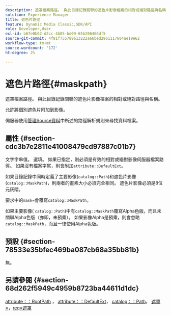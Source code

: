 ```yaml
---
description: 遮罩檔案路徑。 與此目錄記錄關聯的遮色片影像檔案的相對或絕對路徑與名稱。
solution: Experience Manager
title: 遮色片路徑
feature: Dynamic Media Classic,SDK/API
role: Developer,User
exl-id: b67e0b62-d2cc-4b05-bd09-65b206466df5
source-git-commit: 4f81f755789613222a66bed2961117604ae19e62
workflow-type: tm+mt
source-wordcount: '172'
ht-degree: 2%

---
```


# 遮色片路徑{#maskpath}

遮罩檔案路徑。 與此目錄記錄關聯的遮色片影像檔案的相對或絕對路徑與名稱。

允許將個別遮色片附加到影像。

伺服器使用[管理Source資料](/help/aem-is-ir-api/is-api/image-serving-api-ref/c-configuration-and-administration/c-configuration-and-administration.md)中所述的路徑解析規則來尋找資料檔案。

## 屬性 {#section-cdc3b7e2811e41008479cd97887c01b7}

文字字串值。 選填。 如果已指定，則必須是有效的相對或絕對影像伺服器檔案路徑。 如果沒有檔案字尾，則會附加`attribute::DefaultExt`。

如果目錄記錄中同時定義了主要影像(`catalog::Path`)和遮色片影像(`catalog::MaskPath`)，則兩者的畫素大小必須完全相同。 遮色片影像必須是8位元灰階。

要求中的`mask=`會覆寫`catalog::MaskPath`。

如果主要影像( `catalog::Path`)中有`catalog::MaskPath`覆寫Alpha色版，而且未關聯Alpha色版（亦即，未預乘）。 如果影像Alpha是預乘，則會忽略`catalog::MaskPath`，而且一律使用Alpha色版。

## 預設 {#section-78533e35bfec469ba087cb68a35bb81b}

無。

## 另請參閱 {#section-68d262f5949c4959b8723ba44611d1dc}

[attribute：：RootPath](/help/aem-is-ir-api/is-api/image-catalog/image-serving-api-ref/c-image-catalog-reference/c-attributes-reference/r-rootpath.md) ， [attribute：：DefaultExt](/help/aem-is-ir-api/is-api/image-catalog/image-serving-api-ref/c-image-catalog-reference/c-attributes-reference/r-defaultext.md)， [catalog：：Path](../../../../../../is-api/image-catalog/image-serving-api-ref/c-image-catalog-reference/c-image-svg-data-reference/c-image-data-reference/r-path-cat.md#reference-306afcaff172440ca81b85da8d78213c)， [遮罩=](/help/aem-is-ir-api/is-api/http-ref/image-serving-api-ref/c-http-protocol-reference/c-command-reference/r-mask.md)，[req=遮罩](/help/aem-is-ir-api/is-api/http-ref/image-serving-api-ref/c-http-protocol-reference/c-command-reference/r-req/r-req.md)
